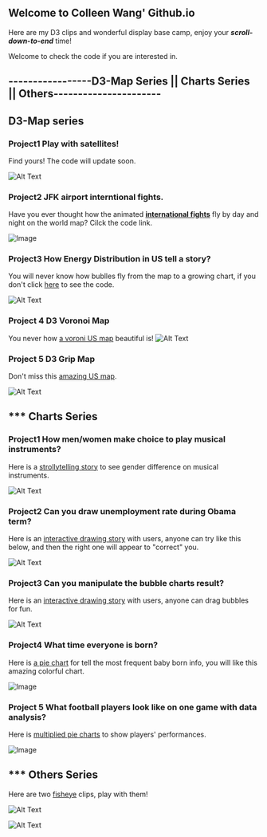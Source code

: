 ## Welcome to Colleen Wang' Github.io


Here are my D3 clips and wonderful display base camp, enjoy your ***scroll-down-to-end*** time!

Welcome to check the code if you are interested in. 

## -----------------**D3-Map Series || Charts Series ||  Others**----------------------

## D3-Map series

### Project1  Play with satellites!  

Find yours! The code will update soon.

![Alt Text](https://github.com/collleenwang/colleenwang.github.io/blob/master/Earth.gif)


### Project2  JFK airport interntional fights.

Have you ever thought how the animated [**international fights**](https://github.com/collleenwang/D3-Arrow-Line-Map) fly by day and night on the world map? Cilck the code link.

![Image](https://github.com/collleenwang/D3-Arrow-Line-Map/blob/master/1.png)

### Project3  How Energy Distribution in US tell a story? 

You will never know how bublles fly from the map to a growing chart, if you don't click [here](https://github.com/collleenwang/D3-Energy-Map) to see the code.

![Alt Text](https://github.com/collleenwang/colleenwang.github.io/blob/master/dots-fly.gif)

### Project 4 D3 Voronoi Map

You never how [a voroni US map](links) beautiful is! 
![Alt Text](https://github.com/collleenwang/colleenwang.github.io/blob/master/voronoimap.gif)

### Project 5 D3 Grip Map

Don't miss this [amazing US map]().

![Alt Text](https://github.com/collleenwang/colleenwang.github.io/blob/master/gridmap.gif)

## *** Charts Series

### Project1 How men/women make choice to play musical instruments?

Here is a [strollytelling story](https://github.com/collleenwang/D3-js-good/tree/master/Enter-View) to see gender difference on musical instruments. 

![Alt Text](https://github.com/collleenwang/colleenwang.github.io/blob/master/chart1.gif)

### Project2 Can you draw unemployment rate during Obama term?

Here is an [interactive drawing story](https://github.com/collleenwang/D3-Drag-Interactive) with users, anyone can try like this below, and then the right one will appear to "correct" you.  

![Alt Text](https://github.com/collleenwang/colleenwang.github.io/blob/master/draw.gif)

### Project3 Can you manipulate the bubble charts result?

Here is an [interactive drawing story](linkes-19) with users, anyone can drag bubbles for fun. 

![Alt Text](https://github.com/collleenwang/colleenwang.github.io/blob/master/drag1.gif)

### Project4 What time everyone is born? 

Here is [a pie chart](linkes-baby-charts) for tell the most frequent baby born info, you will like this amazing colorful chart. 

![Image](https://github.com/collleenwang/colleenwang.github.io/blob/master/baby-chart.png)

### Project 5 What football players look like on one game with data analysis? 

Here is [multiplied pie charts]() to show players' performances. 

![Image](https://github.com/collleenwang/colleenwang.github.io/blob/master/sports-chart.png)

## *** Others Series

Here are two [fisheye](https://github.com/collleenwang/D3-Fisheye) clips, play with them! 

![Alt Text](https://github.com/collleenwang/colleenwang.github.io/blob/master/fisheye1.gif)

![Alt Text](https://github.com/collleenwang/colleenwang.github.io/blob/master/fisheye2.gif)


